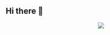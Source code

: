## Hi there 👋
<p align="center">
  <img src="[https://github.com/waldyr/Sublime-Installer/blob/master/sublime_text.png?raw=true](https://github.com/user-attachments/assets/e98bf132-5365-46b9-a1ae-4243fe3b730b)"/>
</p>

